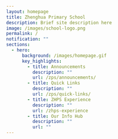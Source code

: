 ```yaml
---
layout: homepage
title: Zhenghua Primary School
description: Brief site description here
image: /images/school-logo.png
permalink: /
notification: ""
sections:
  - hero:
      background: /images/homepage.gif
      key_highlights:
        - title: Announcements
          description: ""
          url: /zps/announcements/
        - title: Quick Links
          description: ""
          url: /zps/quick-links/
        - title: ZHPS Experience
          description: ""
          url: /zhps-experience
        - title: Our Info Hub
          description: ""
          url: ""
---
```

